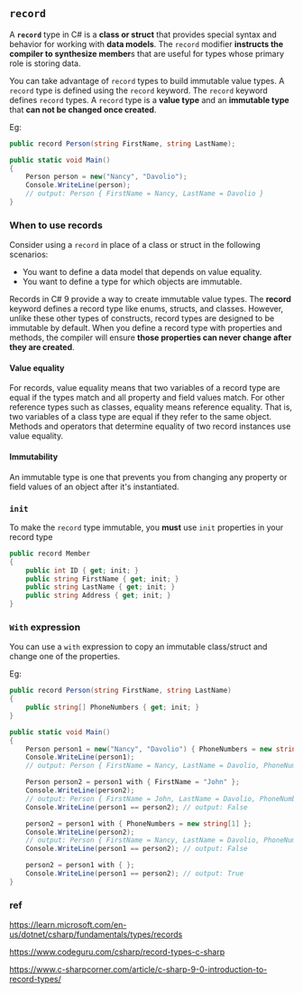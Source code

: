 ## `record`

A **`record`** type in C# is a **class or struct** that provides special syntax and behavior for working with **data models**. The `record` modifier **instructs the compiler to synthesize member**s that are useful for types whose primary role is storing data.

You can take advantage of `record` types to build immutable value types. A `record` type is defined using the `record` keyword. The `record` keyword defines `record` types. A `record` type is a **value type** and an **immutable type** that **can not be changed once created**.

Eg:
```cs
public record Person(string FirstName, string LastName);

public static void Main()
{
    Person person = new("Nancy", "Davolio");
    Console.WriteLine(person);
    // output: Person { FirstName = Nancy, LastName = Davolio }
}
```

### When to use records

Consider using a `record` in place of a class or struct in the following scenarios:
- You want to define a data model that depends on value equality.
- You want to define a type for which objects are immutable.

Records in C# 9 provide a way to create immutable value types. The **record** keyword defines a record type like enums, structs, and classes. However, unlike these other types of constructs, record types are designed to be immutable by default. When you define a record type with properties and methods, the compiler will ensure **those properties can never change after they are created**.


#### Value equality
For records, value equality means that two variables of a record type are equal if the types match and all property and field values match. For other reference types such as classes, equality means reference equality. That is, two variables of a class type are equal if they refer to the same object. Methods and operators that determine equality of two record instances use value equality.

#### Immutability
An immutable type is one that prevents you from changing any property or field values of an object after it's instantiated.

### `init`
To make the `record` type immutable, you **must** use `init` properties in your record type

```cs
public record Member
{
    public int ID { get; init; }
    public string FirstName { get; init; }
    public string LastName { get; init; }
    public string Address { get; init; }
}
```


### `With` expression
You can use a `with` expression to copy an immutable class/struct and change one of the properties.

Eg:
```cs
public record Person(string FirstName, string LastName)
{
    public string[] PhoneNumbers { get; init; }
}

public static void Main()
{
    Person person1 = new("Nancy", "Davolio") { PhoneNumbers = new string[1] };
    Console.WriteLine(person1);
    // output: Person { FirstName = Nancy, LastName = Davolio, PhoneNumbers = System.String[] }

    Person person2 = person1 with { FirstName = "John" };
    Console.WriteLine(person2);
    // output: Person { FirstName = John, LastName = Davolio, PhoneNumbers = System.String[] }
    Console.WriteLine(person1 == person2); // output: False

    person2 = person1 with { PhoneNumbers = new string[1] };
    Console.WriteLine(person2);
    // output: Person { FirstName = Nancy, LastName = Davolio, PhoneNumbers = System.String[] }
    Console.WriteLine(person1 == person2); // output: False

    person2 = person1 with { };
    Console.WriteLine(person1 == person2); // output: True
}
```



### ref
https://learn.microsoft.com/en-us/dotnet/csharp/fundamentals/types/records

https://www.codeguru.com/csharp/record-types-c-sharp

https://www.c-sharpcorner.com/article/c-sharp-9-0-introduction-to-record-types/
